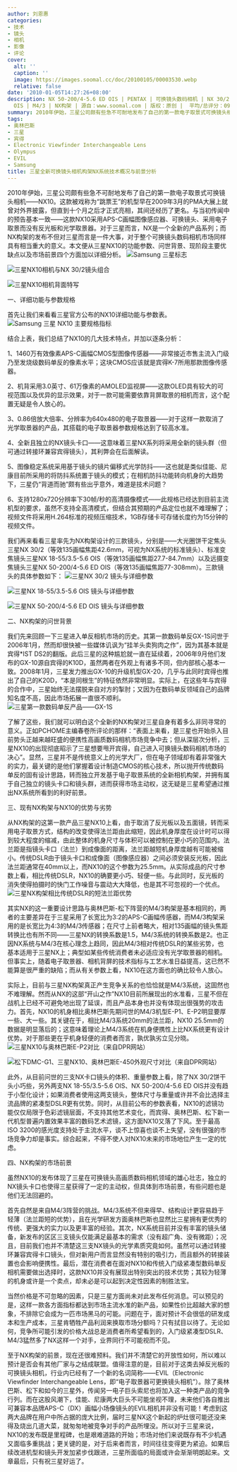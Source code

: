 ```yaml
---
author: 刘恩惠
categories:
- 技术
- 镜头
- 相机
- 影像
- 评论
cover:
  alt: ''
  caption: ''
  image: https://images.soomal.cc/doc/20100105/00003530.webp
  relative: false
date: '2010-01-05T14:27:26+08:00'
description: NX 50-200/4-5.6 ED OIS | PENTAX | 可换镜头数码相机 | NX 30/2 | NX10 | NX 18-55/3.5-5.6
  OIS | M4/3 | NX构架 | 源自：www.soomal.com | 版权：原创 |  平均/总评分：09.33/112
summary: 2010年伊始，三星公司颇有些急不可耐地发布了自己的第一款电子取景式可换镜头相机――NX10。这款被戏称为“跳票王”的机型早在2009年3月的PMA大展上就曾对外界披露，但直到十个月之后才正式亮相，其间还经历了更名。与当初传闻中的预告基本一致――这款NX10采用APS-C画幅图像感应器、可换镜头、采用电子取景而没有反光板和光学取景器……
tags:
- 奥林巴斯
- 三星
- 宾得
- Electronic Viewfinder Interchangeable Lens
- Olympus
- EVIL
- Samsung
title: 三星全新可换镜头相机构架NX系统技术概况与前景分析
---
```


2010年伊始，三星公司颇有些急不可耐地发布了自己的第一款电子取景式可换镜头相机――NX10。这款被戏称为“跳票王”的机型早在2009年3月的PMA大展上就曾对外界披露，但直到十个月之后才正式亮相，其间还经历了更名。与当初传闻中的预告基本一致――这款NX10采用APS-C画幅图像感应器、可换镜头、采用电子取景而没有反光板和光学取景器。对于三星而言，NX是一个全新的产品系列；而NX构架的发布不但对三星而言是一件大事，对于整个可换镜头数码相机市场同样具有相当重大的意义。本文便从三星NX10的功能参数、问世背景、现阶段主要优缺点以及市场前景四个方面加以详细分析。
![Samsung 三星标志](https://images.soomal.cc/doc/20090417/00001043.webp)




![三星NX10相机与NX 30/2镜头组合](https://images.soomal.cc/doc/20100105/00003530.webp)




![三星NX10相机背面特写](https://images.soomal.cc/doc/20100105/00003531.webp)





一、详细功能与参数规格

首先让我们来看看三星官方公布的NX10详细功能与参数表。
![Samsung 三星 NX10 主要规格指标](https://images.soomal.cc/doc/20100105/00003533.webp)





结合上表，我们总结了NX10的几大技术特点，并加以逐条分析：

1、1460万有效像素APS-C画幅CMOS型图像传感器――非常接近市售主流入门级乃至发烧级数码单反的像素水平；这块CMOS应该就是宾得K-7所用那款图像传感器。

2、机背采用3.0英寸、61万像素的AMOLED监视屏――这款OLED具有较大的可视范围以及优异的显示效果，对于一款可能需要依靠背屏取景的相机而言，这个配置无疑是令人放心的。

3、0.86倍放大倍率、分辨率为640x480的电子取景器――对于这样一款取消了光学取景器的产品，其搭载的电子取景器参数规格达到了较高水准。

4、全新且独立的NX镜头卡口――这意味着三星NX系列将采用全新的镜头群（但可通过转接环兼容宾得镜头），其利弊会在后面解读。

5、图像稳定系统采用基于镜头的镜片偏移式光学防抖――这也就是类似佳能、尼康目前所采用的将防抖系统置于镜头的模式；在相机防抖功能转向机身的大趋势下，三星仍“背道而驰”颇有些出乎意外，难道是技术问题？

6、支持1280x720分辨率下30帧/秒的高清摄像模式――此规格已经达到目前主流机型的要求，虽然不支持全高清模式，但结合其预期的产品定位也就不难理解了；视频文件将采用H.264标准的视频压缩技术，1GB存储卡可存储长度约为15分钟的视频文件。

我们再来看看三星率先为NX构架设计的三款镜头，分别是――大光圈饼干定焦头三星NX 30/2（等效135画幅焦距42.6mm，可视为NX系统的标准镜头）、标准变焦镜头三星NX 18-55/3.5-5.6 OIS（等效135画幅焦距27.7-84.7mm）以及远摄变焦镜头三星NX 50-200/4-5.6 ED OIS（等效135画幅焦距77-308mm）。三款镜头的具体参数如下：
![三星NX 30/2 镜头与详细参数](https://images.soomal.cc/doc/20100105/00003528.webp)




![三星NX 18-55/3.5-5.6 OIS 镜头与详细参数](https://images.soomal.cc/doc/20100105/00003527.webp)




![三星NX 50-200/4-5.6 ED OIS 镜头与详细参数](https://images.soomal.cc/doc/20100105/00003529.webp)





二、NX构架的问世背景

我们先来回顾一下三星进入单反相机市场的历史。其第一款数码单反GX-1S问世于2006年1月，然而却很快被一些媒体讥讽为“挂羊头卖狗肉之作”，因为其基本就是宾得*IST DS2的翻版。此后三星的这种尴尬就一直在延续着，2006年9月他们发布的GX-10源自宾得的K10D，虽然两者在外观上有诸多不同，但内部核心基本一致。2008年1月，三星发力推出GX-10的升级机型GX-20，几乎与此同时宾得也推出了自己的K20D，“本是同根生”的特征依然非常明显。实际上，在这些年与宾得的合作中，三星始终无法摆脱来自对方的掣肘；又因为在数码单反领域自己的品牌知名度不高，因此市场拓展一直很不顺利。
![三星第一款数码单反产品――GX-1S](https://images.soomal.cc/doc/20100105/00003534.webp)





了解了这些，我们就可以明白这个全新的NX构架对三星自身有着多么非同寻常的意义。正如PCHOME主编春卷所评论的那样：“表面上来看，是三星也开始杀入目前势头正越来越旺盛的便携性高画质数码相机市场竞争中去；但从深层次分析，三星NX10的出现彻底昭示了三星想要甩开宾得，自己进入可换镜头数码相机市场的决心”。显然，三星并不是传统意义上的光学大厂，但在电子领域却有着非常强大的实力，最关键的是他们掌握着设计制造CMOS的核心技术，所以抛开传统数码单反的固有设计思路，转而独立开发基于电子取景系统的全新相机构架，并拥有属于自己独立的镜头卡口和镜头群，进而获得市场主动权，这无疑是三星希望通过推出NX系统所看到的利好前景。

三、现有NX构架与NX10的优势与劣势

从NX构架的这第一款产品三星NX10上看，由于取消了反光板以及五面镜，转而采用电子取景方式，结构的改变使得法兰距由此缩短，因此机身厚度在设计时可以得到较大程度的缩减，由此整体的机身尺寸与体积可以被控制在更小巧的范围内。法兰距是指镜头卡口（法兰）到成像面的距离，法兰距越短机身厚度越有可能被缩小。传统DSLR由于镜头卡口和成像面（图像感应器）之间必须安装反光板，因此法兰距通常在40mm以上，而NX10的这个参数为25.5mm。从实际成品的尺寸参数上看，相比传统DSLR，NX10的确要更小巧、轻便一些。与此同时，反光板的消失使得拍摄时的快门工作噪音与震动大大降低，也是其不可忽视的一个优点。
![三星NX构架相比传统DSLR的短法兰距优势](https://images.soomal.cc/doc/20100105/00003535.webp)





其实NX的这一重要设计思路与奥林巴斯-松下阵营的M4/3构架是基本相同的，两者的主要差异在于三星采用了长宽比为3:2的APS-C画幅传感器，而M4/3构架采用的是长宽比为4:3的M4/3传感器；在尺寸上前者略大，相对135画幅的镜头焦距转换比也有所不同――三星NX的转换系数是1.5，M4/3系统的转换系数是2。也正因NX系统与M4/3在核心理念上趋同，因此M4/3相对传统DSLR的某些劣势，也基本适用于三星NX上；典型如某些传统消费者未必适应没有光学取景器的相机。但事实上，随着电子取景器、相机背屏的技术指标与工艺水准日益提高，这已然不能算是很严重的缺陷；而从有关参数上看，NX10在这方面也的确比较令人放心。

实际上，目前与三星NX构架真正产生竞争关系的也恰恰就是M4/3系统，这固然也不难理解。然而从NX的这部“开山之作”NX10目前所展现出的水准看，三星不但在战机上已经不可避免地出现了延误，而且产品本身也并没有体现出很强势的攻击力。首先，NX10的机身相比奥林巴斯先期问世的M4/3机型E-P1、E-P2明显要厚一些、大一些。其关键在于，相比M4/3系统20mm的法兰距，NX10 25.5mm的数据是明显落后的；这意味着理论上M4/3系统在机身便携性上比NX系统更有设计优势。对于那些更在乎机身轻便的消费者而言，孰优孰劣立见分晓。
![三星NX10与奥林巴斯E-P2对比（来自DPR网站）](https://images.soomal.cc/doc/20100105/00003532.webp)




![松下DMC-G1、三星NX10、奥林巴斯E-450外观尺寸对比（来自DPR网站）](https://images.soomal.cc/doc/20100105/00003536.webp)





此外，从目前问世的三支NX卡口镜头的体积、重量参数上看，除了NX 30/2饼干头小巧些，另外两支NX 18-55/3.5-5.6 OIS、NX 50-200/4-5.6 ED OIS并没有趋于小型化设计；如果消费者使用这两支镜头，整体尺寸与重量或许并不会比选择主流品牌的紧凑型DSLR更有优势。同时，从目前公布的参数表看，NX10的滤镜功能仅仅局限于色彩滤镜层面，不支持其他艺术变化，而宾得、奥林巴斯、松下新一代机型普遍内置效果丰富的数码艺术滤镜，这方面NX10又落了下风。至于最高ISO 3200的感光度支持处于主流水平，谈不上惊喜也谈不上失望，没有很强的市场竞争力却是事实。综合起来，不得不使人对NX10未来的市场地位产生一定的忧虑。

四、NX构架的市场前景

虽然NX10的发布体现了三星在可换镜头高画质数码相机领域的雄心壮志，独立的NX镜头卡口也使得三星获得了一定的主动权，但具体到市场前景，有些问题也是他们无法回避的。

首先自然是来自M4/3阵营的挑战。M4/3系统不但来得早、结构设计更容易趋于轻薄（法兰距短的优势），且在光学研发方面奥林巴斯也显然比三星拥有更优秀的传统、更强大的实力以及更丰富的经验。其次，NX系统目前并没有丰富的镜头储备，新发布的区区三支镜头仅能满足最基本的需求（没有超广角、没有微距）；况且，目前我们也并不清楚这三支NX镜头的光学素质究竟如何。虽然可以通过转接环兼容宾得卡口镜头，但对新用户而言显然没有特别的吸引力，而且额外的转接装置也会影响便携性。最后，潜在消费者在面对NX10和传统入门级紧凑型数码单反相机需要做出选择时，这款NX10并没有展现出特别突出的技术优势；其较为轻薄的机身或许是一个卖点，却未必是可以起到决定性因素的制胜法宝。

当然价格是不可忽略的因素，只是三星方面尚未对此发布任何消息。可以预见的是，这样一款各方面指标都达到市场主流水准的新产品，如果性价比超越大家的想象，不排除它会成为一匹市场黑马的可能。问题在于，面对预计不会很低的研发成本和生产成本，三星肯牺牲产品利润来换取市场分额吗？只有拭目以待了。无论如何，竞争所可能引发的价格大战总是消费者所希望看到的，入门级紧凑型DSLR、M4/3猛然多了NX这样一个对手，业界同行不可能视而不见。

至于NX构架的前景，现在还很难预料。我们并不清楚它的开放性如何，所以难以预计是否会有其他厂家与之结成联盟。值得注意的是，目前对于这类去掉反光板的可换镜头相机，行业内已经有了一个新的名词简称――EVIL（Electronic Viewfinder Interchangeable Lens，即“电子取景器可更换镜头相机”）。除了奥林巴斯、松下和如今的三星外，传闻另一电子巨头索尼也将加入这一种类产品的竞争行列。而在这股风潮下，佳能、尼康两大巨头不可能坐视不理，未来他们各自推出可兼容本品牌APS-C（DX）画幅小场像镜头的EVIL相机并非没有可能！考虑到这两大品牌在用户中所占据的庞大比例，届时三星NX这个新起的炉灶很可能还没来得及烧出几道大菜，就匆匆地被竞争对手的产品所埋没。所以对于三星来说，NX10的发布既是里程碑，也是艰难道路的开始；市场对他们来说既存有不少机遇又面临多重挑战；更关键的是，对于后来者而言，时间往往变得更为紧迫。如果后续改进机型和镜头开发加紧步伐跟进，三星所面临的局面或许会渐渐明朗起来。文章最后，只有祝三星好运了。